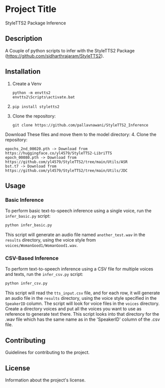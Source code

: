 # Project Title
StyleTTS2 Package Inference

## Description

A Couple of python scripts to infer with the StyleTTS2 Package (https://github.com/sidharthrajaram/StyleTTS2).

## Installation

1. Create a Venv
   ```
   python -m envtts2
   envtts2\Scripts\activate.bat
   ```

2. ```
   pip install styletts2
   ```
3. Clone the repository:
   ```
   git clone https://github.com/pallavnawani/StyleTTS2_Inference
   ```
Download These files and move them to the model directory:
4. Clone the repository:
   ```
   epochs_2nd_00020.pth -> Download from https://huggingface.co/yl4579/StyleTTS2-LibriTTS
   epoch_00080.pth -> Download from https://github.com/yl4579/StyleTTS2/tree/main/Utils/ASR
   bst.t7 -> Download from https://github.com/yl4579/StyleTTS2/tree/main/Utils/JDC
   ```

## Usage

### Basic Inference

To perform basic text-to-speech inference using a single voice, run the `infer_basic.py` script:

```bash
python infer_basic.py
```

This script will generate an audio file named `another_test.wav` in the `results` directory, using the voice style from `voices/WomanGood1/WomanGood1.wav`.

### CSV-Based Inference

To perform text-to-speech inference using a CSV file for multiple voices and texts, run the `infer_csv.py` script:

```bash
python infer_csv.py
```

This script will read the `tts_input.csv` file, and for each row, it will generate an audio file in the `results` directory, using the voice style specified in the `SpeakerID` column. The script will look for voice files in the `voices` directory.
Create a directory voices and put all the voices you want to use as reference to generate text there. This script looks into that directory for the .wav file which has the same name as in the 'SpeakerID' column of the .csv file.

## Contributing

Guidelines for contributing to the project.

## License

Information about the project's license.
